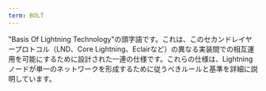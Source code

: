 ```yaml
---
term: BOLT
---
```


"Basis Of Lightning Technology"の頭字語です。これは、このセカンドレイヤープロトコル（LND、Core Lightning、Eclairなど）の異なる実装間での相互運用を可能にするために設計された一連の仕様です。これらの仕様は、Lightningノードが単一のネットワークを形成するために従うべきルールと基準を詳細に説明しています。